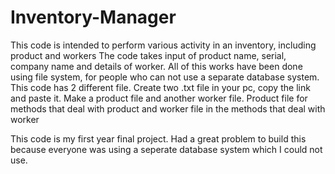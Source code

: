 # Inventory-Manager
This code is intended to perform various activity in an inventory, including product and workers
The code takes input of product name, serial, company name and details of worker. All of this works have been done using file system, for people who can not use a separate database system. 
This code has 2 different file. Create two .txt file in your pc, copy the link and paste it. Make a product file and another worker file. Product file for methods that deal with product and worker file in the methods that deal with worker

This code is my first year final project. Had a great problem to build this because everyone was using a seperate database system which I could not use. 
